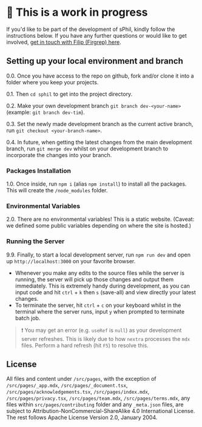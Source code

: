 # 🚧 This is a work in progress

If you'd like to be part of the development of sPhil, kindly follow the instructions below. If you have any further questions or would like to get involved, [get in touch with Filip (Firgrep) here](mailto:service@systemphil.com).

## Setting up your local environment and branch

0.0. Once you have access to the repo on github, fork and/or clone it into a folder where you keep your projects.

0.1. Then `cd sphil` to get into the project directory.

0.2. Make your own development branch `git branch dev-<your-name>` (example: `git branch dev-tim`).

0.3. Set the newly made development branch as the current active branch, run `git checkout <your-branch-name>`.

0.4. In future, when getting the latest changes from the main development branch, run `git merge dev` whilst on your development branch to incorporate the changes into your branch.

### Packages Installation

1.0. Once inside, run `npm i` (alias `npm install`) to install all the packages. This will create the `/node_modules` folder.

### Environmental Variables

2.0. There are no environmental variables! This is a static website. (Caveat: we defined some public variables depending on where the site is hosted.)

### Running the Server

9.9. Finally, to start a local development server, run `npm run dev` and open up `http://localhost:3000` on your favorite browser.

-   Whenever you make any edits to the source files while the server is running, the server will pick up those changes and output them immediately. This is extremely handy during development, as you can input code and hit `ctrl` + `k` then `s` (save-all) and view directly your latest changes.
-   To terminate the server, hit `ctrl` + `c` on your keyboard whilst in the terminal where the server runs, input `y` when prompted to terminate batch job.

> ❗ You may get an error (e.g. `useRef` is `null`) as your development server refreshes. This is likely due to how `nextra` processes the `mdx` files. Perform a hard refresh (hit `F5`) to resolve this.

## License

All files and content under `/src/pages`, with the exception of `/src/pages/_app.mdx`, `/src/pages/_document.tsx`, `/src/pages/acknowledgements.tsx`, `/src/pages/index.mdx`, `/src/pages/privacy.tsx`, `/src/pages/team.mdx`, `/src/pages/terms.mdx`, any files within `src/pages/contributing` folder and any `_meta.json` files, are subject to Attribution-NonCommercial-ShareAlike 4.0 International License. The rest follows Apache License Version 2.0, January 2004.
